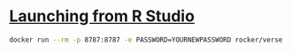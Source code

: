 # **[Launching from R Studio](https://jsta.github.io/r-docker-tutorial/02-Launching-Docker.html)**

```bash
docker run --rm -p 8787:8787 -e PASSWORD=YOURNEWPASSWORD rocker/verse
```
